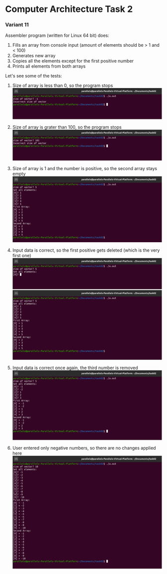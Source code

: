 # Computer Architecture Task 2
### Variant 11

Assembler program (written for Linux 64 bit) does:
1.  Fills an array from console input (amount of elements should be > 1 and < 100)
2.  Generates new array
3.  Copies all the elements except for the first positive number
4.  Prints all elements from both arrays

Let's see some of the tests:
1.  Size of array is less than 0, so the program stops
![size of vector? -1 \n Incorrect size of vector](https://raw.githubusercontent.com/OlegStanKoptev/ComArchSeminars/master/task02/images/1.png)

2.  Size of array is grater than 100, so the program stops
![size of vector? 101 \n Incorrect size of vector](https://raw.githubusercontent.com/OlegStanKoptev/ComArchSeminars/master/task02/images/2.png)

3. Size of array is 1 and the number is positive, so the second array stays empty
![second array is empty](https://raw.githubusercontent.com/OlegStanKoptev/ComArchSeminars/master/task02/images/7.png)

3.  Input data is correct, so the first positive gets deleted (which is the very first one)
![user is to enter the value of the first element](https://raw.githubusercontent.com/OlegStanKoptev/ComArchSeminars/master/task02/images/3.png)
![first number is deleted from the second array (value is 1)](https://raw.githubusercontent.com/OlegStanKoptev/ComArchSeminars/master/task02/images/4.png)

4.  Input data is correct once again, the third number is removed
![third number is deleted from the second array (value is 1) ](https://raw.githubusercontent.com/OlegStanKoptev/ComArchSeminars/master/task02/images/5.png)

5. User entered only negative numbers, so there are no changes applied here
![elements from -1 to -10](https://raw.githubusercontent.com/OlegStanKoptev/ComArchSeminars/master/task02/images/6.png)
